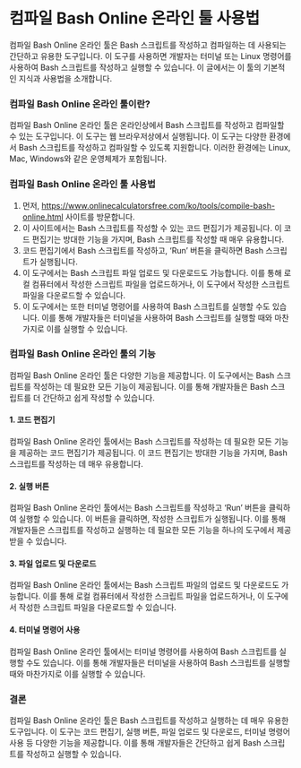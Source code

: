 컴파일 Bash Online 온라인 툴 사용법
=========================

컴파일 Bash Online 온라인 툴은 Bash 스크립트를 작성하고 컴파일하는 데 사용되는 간단하고 유용한 도구입니다. 이 도구를 사용하면 개발자는 터미널 또는 Linux 명령어를 사용하여 Bash 스크립트를 작성하고 실행할 수 있습니다. 이 글에서는 이 툴의 기본적인 지식과 사용법을 소개합니다.

### 컴파일 Bash Online 온라인 툴이란?

컴파일 Bash Online 온라인 툴은 온라인상에서 Bash 스크립트를 작성하고 컴파일할 수 있는 도구입니다. 이 도구는 웹 브라우저상에서 실행됩니다. 이 도구는 다양한 환경에서 Bash 스크립트를 작성하고 컴파일할 수 있도록 지원합니다. 이러한 환경에는 Linux, Mac, Windows와 같은 운영체제가 포함됩니다.

### 컴파일 Bash Online 온라인 툴 사용법

1. 먼저, <https://www.onlinecalculatorsfree.com/ko/tools/compile-bash-online.html> 사이트를 방문합니다.
2. 이 사이트에서는 Bash 스크립트를 작성할 수 있는 코드 편집기가 제공됩니다. 이 코드 편집기는 방대한 기능을 가지며, Bash 스크립트를 작성할 때 매우 유용합니다.
3. 코드 편집기에서 Bash 스크립트를 작성하고, ‘Run’ 버튼을 클릭하면 Bash 스크립트가 실행됩니다.
4. 이 도구에서는 Bash 스크립트 파일 업로드 및 다운로드도 가능합니다. 이를 통해 로컬 컴퓨터에서 작성한 스크립트 파일을 업로드하거나, 이 도구에서 작성한 스크립트 파일을 다운로드할 수 있습니다.
5. 이 도구에서는 또한 터미널 명령어를 사용하여 Bash 스크립트를 실행할 수도 있습니다. 이를 통해 개발자들은 터미널을 사용하여 Bash 스크립트를 실행할 때와 마찬가지로 이를 실행할 수 있습니다.

### 컴파일 Bash Online 온라인 툴의 기능

컴파일 Bash Online 온라인 툴은 다양한 기능을 제공합니다. 이 도구에서는 Bash 스크립트를 작성하는 데 필요한 모든 기능이 제공됩니다. 이를 통해 개발자들은 Bash 스크립트를 더 간단하고 쉽게 작성할 수 있습니다.

#### 1. 코드 편집기

컴파일 Bash Online 온라인 툴에서는 Bash 스크립트를 작성하는 데 필요한 모든 기능을 제공하는 코드 편집기가 제공됩니다. 이 코드 편집기는 방대한 기능을 가지며, Bash 스크립트를 작성하는 데 매우 유용합니다.

#### 2. 실행 버튼

컴파일 Bash Online 온라인 툴에서는 Bash 스크립트를 작성하고 ‘Run’ 버튼을 클릭하여 실행할 수 있습니다. 이 버튼을 클릭하면, 작성한 스크립트가 실행됩니다. 이를 통해 개발자들은 스크립트를 작성하고 실행하는 데 필요한 모든 기능을 하나의 도구에서 제공받을 수 있습니다.

#### 3. 파일 업로드 및 다운로드

컴파일 Bash Online 온라인 툴에서는 Bash 스크립트 파일의 업로드 및 다운로드도 가능합니다. 이를 통해 로컬 컴퓨터에서 작성한 스크립트 파일을 업로드하거나, 이 도구에서 작성한 스크립트 파일을 다운로드할 수 있습니다.

#### 4. 터미널 명령어 사용

컴파일 Bash Online 온라인 툴에서는 터미널 명령어를 사용하여 Bash 스크립트를 실행할 수도 있습니다. 이를 통해 개발자들은 터미널을 사용하여 Bash 스크립트를 실행할 때와 마찬가지로 이를 실행할 수 있습니다.

### 결론

컴파일 Bash Online 온라인 툴은 Bash 스크립트를 작성하고 실행하는 데 매우 유용한 도구입니다. 이 도구는 코드 편집기, 실행 버튼, 파일 업로드 및 다운로드, 터미널 명령어 사용 등 다양한 기능을 제공합니다. 이를 통해 개발자들은 간단하고 쉽게 Bash 스크립트를 작성하고 실행할 수 있습니다.